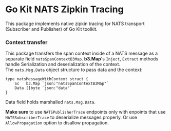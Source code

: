 # Go Kit NATS Zipkin Tracing
This package implements native zipkin tracing for NATS transport (Subscriber and Publisher) of Go Kit toolkit.

### Context transfer
This package transfers the span context inside of a NATS message as a separate field `natsSpanContextB3Map`. **b3.Map**'s `Inject`, `Extract` methods handle Serialization and deserialization of the context.  
The `nats.Msg.Data` object structure to pass data and the context:
````
type natsMessageWithContext struct {
	Sc   b3.Map `json:"natsSpanContextB3Map"`
	Data []byte `json:"data"`
}
````
Data field holds marshalled `nats.Msg.Data`.

**Make sure** to use `NATSPublisherTrace` endpoints only with enpoints that use `NATSSubscriberTrace` to deserialize messages properly. Or use `AllowPropagation` option to disallow propagation.

 